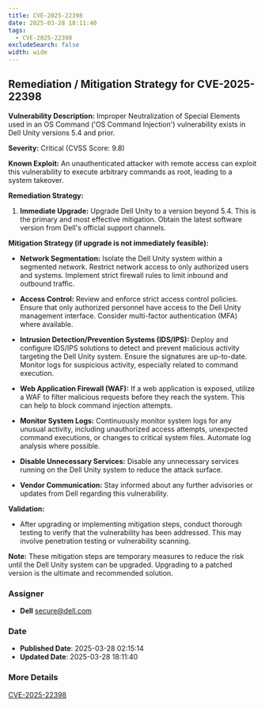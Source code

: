 ```yaml
---
title: CVE-2025-22398
date: 2025-03-28 18:11:40
tags:
  - CVE-2025-22398
excludeSearch: false
width: wide
---
```


## Remediation / Mitigation Strategy for CVE-2025-22398

**Vulnerability Description:** Improper Neutralization of Special Elements used in an OS Command ('OS Command Injection') vulnerability exists in Dell Unity versions 5.4 and prior.

**Severity:** Critical (CVSS Score: 9.8)

**Known Exploit:** An unauthenticated attacker with remote access can exploit this vulnerability to execute arbitrary commands as root, leading to a system takeover.

**Remediation Strategy:**

1.  **Immediate Upgrade:** Upgrade Dell Unity to a version beyond 5.4. This is the primary and most effective mitigation. Obtain the latest software version from Dell's official support channels.

**Mitigation Strategy (if upgrade is not immediately feasible):**

*   **Network Segmentation:** Isolate the Dell Unity system within a segmented network. Restrict network access to only authorized users and systems.  Implement strict firewall rules to limit inbound and outbound traffic.

*   **Access Control:** Review and enforce strict access control policies. Ensure that only authorized personnel have access to the Dell Unity management interface. Consider multi-factor authentication (MFA) where available.

*   **Intrusion Detection/Prevention Systems (IDS/IPS):** Deploy and configure IDS/IPS solutions to detect and prevent malicious activity targeting the Dell Unity system.  Ensure the signatures are up-to-date. Monitor logs for suspicious activity, especially related to command execution.

*   **Web Application Firewall (WAF):** If a web application is exposed, utilize a WAF to filter malicious requests before they reach the system. This can help to block command injection attempts.

*   **Monitor System Logs:**  Continuously monitor system logs for any unusual activity, including unauthorized access attempts, unexpected command executions, or changes to critical system files.  Automate log analysis where possible.

*   **Disable Unnecessary Services:** Disable any unnecessary services running on the Dell Unity system to reduce the attack surface.

*   **Vendor Communication:** Stay informed about any further advisories or updates from Dell regarding this vulnerability.

**Validation:**

*   After upgrading or implementing mitigation steps, conduct thorough testing to verify that the vulnerability has been addressed. This may involve penetration testing or vulnerability scanning.

**Note:** These mitigation steps are temporary measures to reduce the risk until the Dell Unity system can be upgraded.  Upgrading to a patched version is the ultimate and recommended solution.

### Assigner
- **Dell** <secure@dell.com>

### Date
- **Published Date**: 2025-03-28 02:15:14
- **Updated Date**: 2025-03-28 18:11:40

### More Details
[CVE-2025-22398](https://www.cvedetails.com/cve/CVE-2025-22398)